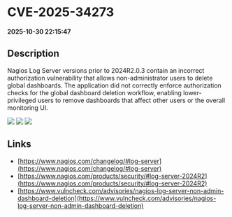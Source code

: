 # CVE-2025-34273

**2025-10-30 22:15:47**

## Description
Nagios Log Server versions prior to 2024R2.0.3 contain an incorrect authorization vulnerability that allows non-administrator users to delete global dashboards. The application did not correctly enforce authorization checks for the global dashboard deletion workflow, enabling lower-privileged users to remove dashboards that affect other users or the overall monitoring UI.

![](https://img.shields.io/static/v1?label=Score&message=7.1&color=red)
![](https://img.shields.io/static/v1?label=Severity&message=HIGH&color=red)
![](https://img.shields.io/static/v1?label=CWE&message=Auth&color=green)

## Links
- [https://www.nagios.com/changelog/#log-server](https://www.nagios.com/changelog/#log-server)
- [https://www.nagios.com/products/security/#log-server-2024R2](https://www.nagios.com/products/security/#log-server-2024R2)
- [https://www.vulncheck.com/advisories/nagios-log-server-non-admin-dashboard-deletion](https://www.vulncheck.com/advisories/nagios-log-server-non-admin-dashboard-deletion)
